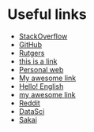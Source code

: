 Useful links
============

- [StackOverflow](www.stackoverflow.com)
- [GitHub](www.github.com)
- [Rutgers](www.rutgers.edu)
- [this is a link](www.github.com)
- [Personal web](crislozano.weebly.com)
- [My awesome link](coakden.github.io)
- [Hello! English](www.helloenglishmadrid.com)
- [my awesome link](http://rci.rutgers.edu/~erb102/)
- [Reddit](www.reddit.com)
- [DataSci](http://www.jvcasillas.com/ru_teaching/ru_spanish_589/589_01_s2018/)
- [Sakai](https://sakai.rutgers.edu/portal)
